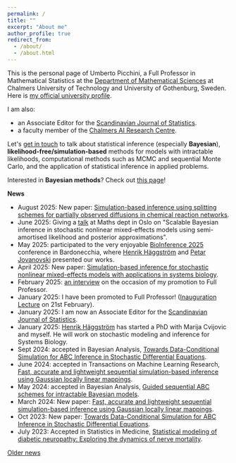 ```yaml
---
permalink: /
title: ""
excerpt: "About me"
author_profile: true
redirect_from: 
  - /about/
  - /about.html
---
```


This is the personal page of Umberto Picchini, a Full Professor in Mathematical Statistics at the [Department of Mathematical Sciences](https://www.chalmers.se/en/departments/math/Pages/default.aspx) at Chalmers University of Technology and University of Gothenburg, Sweden. Here is <a href="https://www.gu.se/en/about/find-staff/umbertopicchini">my official university profile</a>. 

I am also:
* an Associate Editor for the [Scandinavian Journal of Statistics](https://onlinelibrary.wiley.com/journal/14679469).
* a faculty member of the [Chalmers AI Research Centre](https://www.chalmers.se/en/centres/chair/). 

Let's [get in touch](contact) to talk about statistical inference (especially **Bayesian**), **likelihood-free/simulation-based** methods for models with intractable likelihoods, computational methods such as MCMC and sequential Monte Carlo, and the application of statistical inference in applied problems.

Interested in **Bayesian methods**? Check out [this page](bayes)!


**News**

- August 2025: New paper: [Simulation-based inference using splitting schemes for partially observed diffusions in chemical reaction networks](https://arxiv.org/abs/2508.11438).
- June 2025: Giving a [talk](https://www.mn.uio.no/math/english/research/groups/statistics-data-science/events/seminars/spring_2025/umberto-picchini.html) at Maths dept in Oslo on "Scalable Bayesian inference in stochastic nonlinear mixed-effects models using semi-amortised likelihood and posterior approximations".
- May 2025: participated to the very enjoyable [BioInference 2025](https://bioinference.github.io/2025/) conference in Bardonecchia, where [Henrik Häggström](https://www.chalmers.se/en/persons/henhagg/) and [Petar Jovanovski](https://research.chalmers.se/en/person/?cid=petarj) presented our works.
- April 2025: New paper: [Simulation-based inference for stochastic nonlinear mixed-effects models with applications in systems biology](https://arxiv.org/abs/2504.11279).
- February 2025: [an interview](https://www.chalmers.se/en/current/news/mv-statistical-inference-and-simulations-in-stochastic-modelling/) on the occasion of my promotion to Full Professor.
- January 2025: I have been promoted to Full Professor! ([Inauguration Lecture](https://www.chalmers.se/en/current/calendar/mv-inauguration-lecture-umberto-picchini/) on 21st February).
- January 2025: I am now an Associate Editor for the [Scandinavian Journal of Statistics](https://onlinelibrary.wiley.com/journal/14679469).
- January 2025: [Henrik Häggström](https://www.chalmers.se/en/persons/henhagg/) has started a PhD with Marija Cvijovic and myself. He will work on stochastic modeling and inference for Systems Biology.
- Sept 2024: accepted in Bayesian Analysis, [Towards Data-Conditional Simulation for ABC Inference in Stochastic Differential Equations](https://doi.org/10.1214/24-BA1467).
- June 2024: accepted in Transactions on Machine Learning Research, [Fast, accurate and lightweight sequential simulation-based inference using Gaussian locally linear mappings](https://openreview.net/forum?id=Q0nzpRcwWn).
- May 2024: accepted in Bayesian Analysis, [Guided sequential ABC schemes for intractable Bayesian models](https://doi.org/10.1214/24-BA1451).
- March 2024: New paper: [Fast, accurate and lightweight sequential simulation-based inference using Gaussian locally linear mappings](https://arxiv.org/abs/2403.07454).
- Oct 2023: New paper: [Towards Data-Conditional Simulation for ABC Inference in Stochastic Differential Equations](https://arxiv.org/abs/2310.10329).
- July 2023: Accepted in Statistics in Medicine, [Statistical modeling of diabetic neuropathy: Exploring the dynamics of nerve mortality](https://arxiv.org/abs/2302.06374).

[Older news](oldnews)
